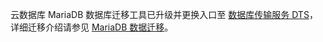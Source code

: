云数据库 MariaDB 数据库迁移工具已升级并更换入口至 [数据库传输服务 DTS](https://intl.cloud.tencent.com/document/product/571)，详细迁移介绍请参见 [MariaDB 数据迁移](https://intl.cloud.tencent.com/document/product/571/19542)。

